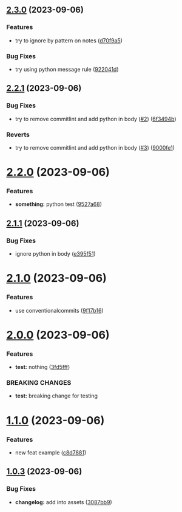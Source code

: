 ## [2.3.0](https://github.com/roggervalf/test-conventional-commits/compare/v2.2.1...v2.3.0) (2023-09-06)


### Features

* try to ignore by pattern on notes ([d70f9a5](https://github.com/roggervalf/test-conventional-commits/commit/d70f9a5b5906b511975a78d421554105459398eb))


### Bug Fixes

* try using python message rule ([922041d](https://github.com/roggervalf/test-conventional-commits/commit/922041d3e23edff1124d4432193b878292a6d531))

## [2.2.1](https://github.com/roggervalf/test-conventional-commits/compare/v2.2.0...v2.2.1) (2023-09-06)


### Bug Fixes

* try to remove commitlint and add python in body ([#2](https://github.com/roggervalf/test-conventional-commits/issues/2)) ([6f3494b](https://github.com/roggervalf/test-conventional-commits/commit/6f3494bd69cb4e4aabe5c57570de43c6bfe2bd6b))


### Reverts

* try to remove commitlint and add python in body ([#3](https://github.com/roggervalf/test-conventional-commits/issues/3)) ([9000fe1](https://github.com/roggervalf/test-conventional-commits/commit/9000fe15ef3e2bec1337f22b9de804040cabf1a0))

# [2.2.0](https://github.com/roggervalf/test-conventional-commits/compare/v2.1.1...v2.2.0) (2023-09-06)


### Features

* **something:** python test ([9527a68](https://github.com/roggervalf/test-conventional-commits/commit/9527a68304a3885fdaa36fd79202965d241df5df))

## [2.1.1](https://github.com/roggervalf/test-conventional-commits/compare/v2.1.0...v2.1.1) (2023-09-06)


### Bug Fixes

* ignore python in body ([e395f51](https://github.com/roggervalf/test-conventional-commits/commit/e395f5173a8fa4ad7e003741a2ba45bf7c335b83))

# [2.1.0](https://github.com/roggervalf/test-conventional-commits/compare/v2.0.0...v2.1.0) (2023-09-06)


### Features

* use conventionalcommits ([9f17b16](https://github.com/roggervalf/test-conventional-commits/commit/9f17b161e3843daa63291cc75e75a620a163420f))

# [2.0.0](https://github.com/roggervalf/test-conventional-commits/compare/v1.1.0...v2.0.0) (2023-09-06)


### Features

* **test:** nothing ([3fd5fff](https://github.com/roggervalf/test-conventional-commits/commit/3fd5fffbefdfd3ee5aeda9a7bfbd9830db5033d7))


### BREAKING CHANGES

* **test:** breaking change for testing

# [1.1.0](https://github.com/roggervalf/test-conventional-commits/compare/v1.0.3...v1.1.0) (2023-09-06)


### Features

* new feat example ([c8d7881](https://github.com/roggervalf/test-conventional-commits/commit/c8d788156c2ef33175e9c6f79f30d2717985ca38))

## [1.0.3](https://github.com/roggervalf/test-conventional-commits/compare/v1.0.2...v1.0.3) (2023-09-06)


### Bug Fixes

* **changelog:** add into assets ([3087bb9](https://github.com/roggervalf/test-conventional-commits/commit/3087bb935375811ee16f8980ea558e356ac9ab41))
